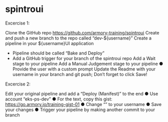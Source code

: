 # spintroui

Excercise 1:

Clone the GitHub repo https://github.com/armory-training/spintroui
Create and push a new branch to the repo called “dev-${username}”
Create a pipeline in your ${username}UI application
- Pipeline should be called “Bake and Deploy”
- Add a GitHub trigger for your branch of the spintroui repo
Add a Wait stage to your pipeline
Add a Manual Judgement stage to your pipeline
● Provide the user with a custom prompt
Update the Readme with your username in your branch and git push;
Don’t forget to click Save!


Excercise 2:

Edit your original pipeline and add a “Deploy (Manifest)” to the end
● Use account “eks-ps-dev”
● For the text, copy this gist:
https://go.armory.io/training-gist-01
● Change “<USERNAME>” to your username
● Save your changes
● Trigger your pipeline by making another commit to your branch
